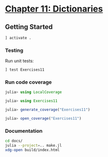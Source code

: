 # [Chapter 11: Dictionaries](https://benlauwens.github.io/ThinkJulia.jl/latest/book.html#chap11)

## Getting Started

```julia
] activate .
```

### Testing

Run unit tests:

```julia
] test Exercises11
```

### Run code coverage

```julia
julia> using LocalCoverage

julia> using Exercises11

julia> generate_coverage("Exercises11")

julia> open_coverage("Exercises11")
```

### Documentation

```bash
cd docs/
julia --project=.. make.jl
xdg-open build/index.html
```
